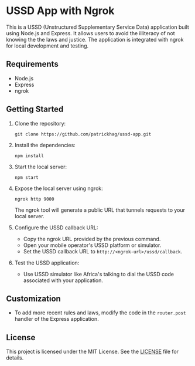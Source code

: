 # USSD App with Ngrok

This is a USSD (Unstructured Supplementary Service Data) application built using Node.js and Express. It allows users to avoid the illiteracy of not knowing the the laws and justice. The application is integrated with ngrok for local development and testing.

## Requirements

- Node.js
- Express
- ngrok

## Getting Started

1. Clone the repository:

   ```shell
   git clone https://github.com/patrickhag/ussd-app.git
   ```

2. Install the dependencies:

   ```shell
   npm install
   ```

3. Start the local server:

   ```shell
   npm start
   ```

4. Expose the local server using ngrok:

   ```shell
   ngrok http 9000
   ```

   The ngrok tool will generate a public URL that tunnels requests to your local server.

5. Configure the USSD callback URL:

   - Copy the ngrok URL provided by the previous command.
   - Open your mobile operator's USSD platform or simulator.
   - Set the USSD callback URL to `http://<ngrok-url>/ussd/callback`.

6. Test the USSD application:

   - Use USSD simulator like Africa's talking to dial the USSD code associated with your application.

## Customization

- To add more recent rules and laws, modify the code in the `router.post` handler of the Express application.

## License

This project is licensed under the MIT License. See the [LICENSE]([LICENSE](https://opensource.org/licenses/MIT)https://opensource.org/licenses/MIT) file for details.
